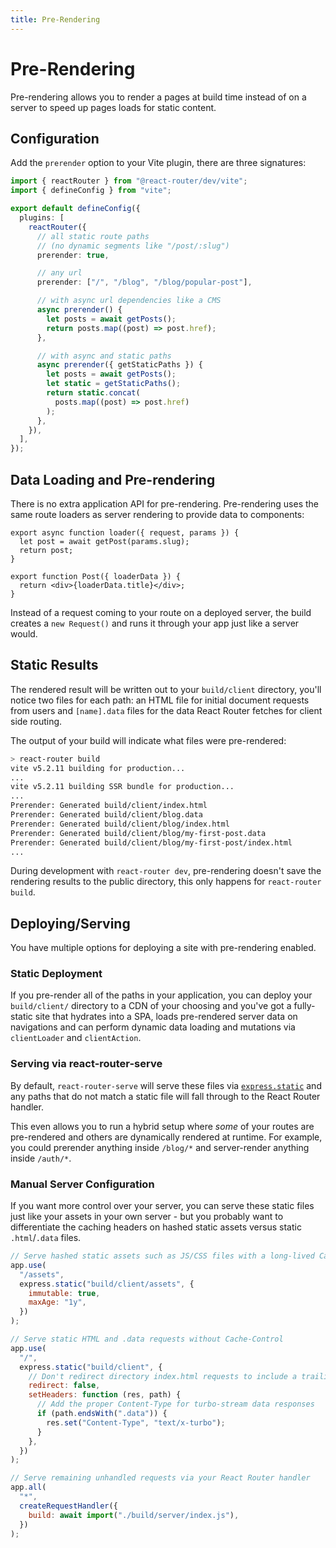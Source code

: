 ```yaml
---
title: Pre-Rendering
---
```


# Pre-Rendering

Pre-rendering allows you to render a pages at build time instead of on a server to speed up pages loads for static content.

## Configuration

Add the `prerender` option to your Vite plugin, there are three signatures:

```ts filename=vite.config.ts
import { reactRouter } from "@react-router/dev/vite";
import { defineConfig } from "vite";

export default defineConfig({
  plugins: [
    reactRouter({
      // all static route paths
      // (no dynamic segments like "/post/:slug")
      prerender: true,

      // any url
      prerender: ["/", "/blog", "/blog/popular-post"],

      // with async url dependencies like a CMS
      async prerender() {
        let posts = await getPosts();
        return posts.map((post) => post.href);
      },

      // with async and static paths
      async prerender({ getStaticPaths }) {
        let posts = await getPosts();
        let static = getStaticPaths();
        return static.concat(
          posts.map((post) => post.href)
        );
      },
    }),
  ],
});
```

## Data Loading and Pre-rendering

There is no extra application API for pre-rendering. Pre-rendering uses the same route loaders as server rendering to provide data to components:

```tsx
export async function loader({ request, params }) {
  let post = await getPost(params.slug);
  return post;
}

export function Post({ loaderData }) {
  return <div>{loaderData.title}</div>;
}
```

Instead of a request coming to your route on a deployed server, the build creates a `new Request()` and runs it through your app just like a server would.

## Static Results

The rendered result will be written out to your `build/client` directory, you'll notice two files for each path: an HTML file for initial document requests from users and `[name].data` files for the data React Router fetches for client side routing.

The output of your build will indicate what files were pre-rendered:

```sh
> react-router build
vite v5.2.11 building for production...
...
vite v5.2.11 building SSR bundle for production...
...
Prerender: Generated build/client/index.html
Prerender: Generated build/client/blog.data
Prerender: Generated build/client/blog/index.html
Prerender: Generated build/client/blog/my-first-post.data
Prerender: Generated build/client/blog/my-first-post/index.html
...
```

During development with `react-router dev`, pre-rendering doesn't save the rendering results to the public directory, this only happens for `react-router build`.

## Deploying/Serving

You have multiple options for deploying a site with pre-rendering enabled.

### Static Deployment

If you pre-render all of the paths in your application, you can deploy your `build/client/` directory to a CDN of your choosing and you've got a fully-static site that hydrates into a SPA, loads pre-rendered server data on navigations and can perform dynamic data loading and mutations via `clientLoader` and `clientAction`.

### Serving via react-router-serve

By default, `react-router-serve` will serve these files via [`express.static`][express-static] and any paths that do not match a static file will fall through to the React Router handler.

This even allows you to run a hybrid setup where _some_ of your routes are pre-rendered and others are dynamically rendered at runtime. For example, you could prerender anything inside `/blog/*` and server-render anything inside `/auth/*`.

### Manual Server Configuration

If you want more control over your server, you can serve these static files just like your assets in your own server - but you probably want to differentiate the caching headers on hashed static assets versus static `.html`/`.data` files.

```js
// Serve hashed static assets such as JS/CSS files with a long-lived Cache-Control header
app.use(
  "/assets",
  express.static("build/client/assets", {
    immutable: true,
    maxAge: "1y",
  })
);

// Serve static HTML and .data requests without Cache-Control
app.use(
  "/",
  express.static("build/client", {
    // Don't redirect directory index.html requests to include a trailing slash
    redirect: false,
    setHeaders: function (res, path) {
      // Add the proper Content-Type for turbo-stream data responses
      if (path.endsWith(".data")) {
        res.set("Content-Type", "text/x-turbo");
      }
    },
  })
);

// Serve remaining unhandled requests via your React Router handler
app.all(
  "*",
  createRequestHandler({
    build: await import("./build/server/index.js"),
  })
);
```

[express-static]: https://expressjs.com/en/4x/api.html#express.static
